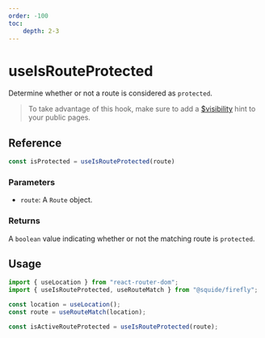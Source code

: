 ```yaml
---
order: -100
toc:
    depth: 2-3
---
```


# useIsRouteProtected

Determine whether or not a route is considered as `protected`.

> To take advantage of this hook, make sure to add a [$visibility](../runtime/runtime-class.md#register-a-public-route) hint to your public pages.

## Reference

```ts
const isProtected = useIsRouteProtected(route)
```

### Parameters

- `route`: A `Route` object.

### Returns

A `boolean` value indicating whether or not the matching route is `protected`.

## Usage

```ts
import { useLocation } from "react-router-dom";
import { useIsRouteProtected, useRouteMatch } from "@squide/firefly";

const location = useLocation();
const route = useRouteMatch(location);

const isActiveRouteProtected = useIsRouteProtected(route);
```
